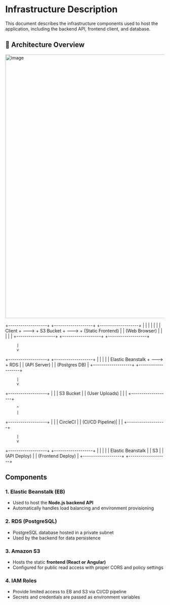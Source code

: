 # Infrastructure Description

This document describes the infrastructure components used to host the application, including the backend API, frontend client, and database.

## 🔗 Architecture Overview
<img width="987" height="830" alt="image" src="https://github.com/user-attachments/assets/dafc2300-0088-420d-9195-147d8afbc40f" />

+-------------------+      +-------------------+      +-------------------+
|                   |      |                   |      |                   |
|      Client       + ---> +      S3 Bucket    + ---> + (Static Frontend) |
|   (Web Browser)   |      |                   |      |                   |
+-------------------+      +-------------------+      +-------------------+

         |
         v

+-------------------+      +-------------------+
|                   |      |                   |
| Elastic Beanstalk + ---> +      RDS          |
|    (API Server)   |      |  (Postgres DB)    |
+-------------------+      +-------------------+

         |
         v

+-------------------+
|                   |
|      S3 Bucket    |
|   (User Uploads)  |
|                   |
+-------------------+

         ^
         |
+-------------------+
|                   |
|    CircleCI       |
|   (CI/CD Pipeline)|
|                   |
+-------------------+

         |
         v

+-------------------+      +-------------------+
|                   |      |                   |
| Elastic Beanstalk |      |        S3         |
|  (API Deploy)     |      | (Frontend Deploy) |
+-------------------+      +-------------------+


## Components
### 1. **Elastic Beanstalk (EB)**
- Used to host the **Node.js backend API**
- Automatically handles load balancing and environment provisioning

### 2. **RDS (PostgreSQL)**
- PostgreSQL database hosted in a private subnet
- Used by the backend for data persistence

### 3. **Amazon S3**
- Hosts the static **frontend (React or Angular)**
- Configured for public read access with proper CORS and policy settings

### 4. **IAM Roles**
- Provide limited access to EB and S3 via CI/CD pipeline
- Secrets and credentials are passed as environment variables

